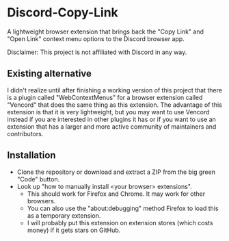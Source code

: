 # Discord-Copy-Link

A lightweight browser extension that brings back the "Copy Link" and "Open Link" context menu options to the Discord browser app.

Disclaimer: This project is not affiliated with Discord in any way.

## Existing alternative

I didn't realize until after finishing a working version of this project that there is a plugin called "WebContextMenus" for a browser extension called "Vencord" that does the same thing as this extension. The advantage of this extension is that it is very lightweight, but you may want to use Vencord instead if you are interested in other plugins it has or if you want to use an extension that has a larger and more active community of maintainers and contributors.

## Installation

- Clone the repository or download and extract a ZIP from the big green "Code" button.
- Look up "how to manually install \<your browser\> extensions".
  - This should work for Firefox and Chrome. It may work for other browsers.
  - You can also use the "about:debugging" method Firefox to load this as a temporary extension.
  - I will probably put this extension on extension stores (which costs money) if it gets stars on GitHub.
